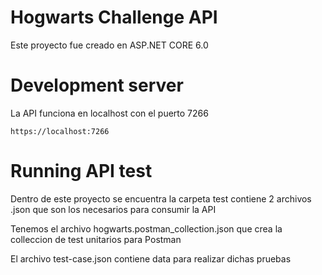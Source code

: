 # Hogwarts Challenge API

Este proyecto fue creado en ASP.NET CORE 6.0

# Development server

La API funciona en localhost con el puerto 7266
```
https://localhost:7266
```

# Running API test

Dentro de este proyecto se encuentra la carpeta test contiene 2 archivos .json que son los necesarios para consumir la API

Tenemos el archivo hogwarts.postman_collection.json que crea la colleccion de test unitarios para Postman

El archivo test-case.json contiene data para realizar dichas pruebas